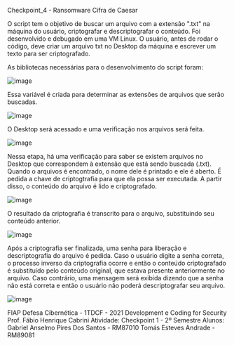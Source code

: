 Checkpoint_4 - Ransomware Cifra de Caesar

O script tem o objetivo de buscar um arquivo com a extensão ".txt" na máquina do usuário, criptografar e descriptografar o conteúdo. Foi desenvolvido e debugado em uma VM Linux.
O usuário, antes de rodar o código, deve criar um arquivo txt no Desktop da máquina e escrever um texto para ser criptografado.

As bibliotecas necessárias para o desenvolvimento do script foram:

![image](https://user-images.githubusercontent.com/83794673/132261014-09f070fb-207f-4535-a231-ff7047a9618d.png)

Essa variável é criada para determinar as extensões de arquivos que serão buscadas.

![image](https://user-images.githubusercontent.com/83794673/132261106-99af269b-8b1b-4c73-8ee7-a0cdb54535ec.png)

O Desktop será acessado e uma verificação nos arquivos será feita.

![image](https://user-images.githubusercontent.com/83794673/132261227-930210a6-bedb-4f3f-9abc-fd0b5e2f5418.png)

Nessa etapa, há uma verificação para saber se existem arquivos no Desktop que correspondem à extensão que está sendo buscada (.txt). Quando o arquivos é encontrado, o nome dele é
printado e ele é aberto. É pedida a chave de criptogtrafia para que ela possa ser executada. A partir disso, o conteúdo do arquivo é lido e criptografado.

![image](https://user-images.githubusercontent.com/83794673/132261261-d2babebd-d281-4fb9-9676-42aaebd7fe1c.png)

O resultado da criptografia é transcrito para o arquivo, substituindo seu conteúdo anterior.

![image](https://user-images.githubusercontent.com/83794673/132261272-96ea1e7a-3f7a-4e18-b116-b4944cc85187.png)

Após a criptografia ser finalizada, uma senha para liberação e descriptografia do arquivo é pedida. Caso o usuário digite a senha correta, o processo inverso da criptografia
ocorre e então o conteúdo criptografado é substituído pelo conteúdo original, que estava presente anteriormente no arquivo. Caso contrário, uma mensagem será exibida dizendo que a
senha não está correta e então o usuário não poderá descriptografar seu arquivo.

![image](https://user-images.githubusercontent.com/83794673/132261318-5007b062-bc4d-4e01-91a0-ed63c2f0312a.png)


FIAP
Defesa Cibernética - 1TDCF - 2021
Development e Coding for Security
Prof. Fábio Henrique Cabrini
Atividade: Checkpoint 1 - 2º Semestre
Alunos:
Gabriel Anselmo Pires Dos Santos - RM87010
Tomás Esteves Andrade - RM89081
